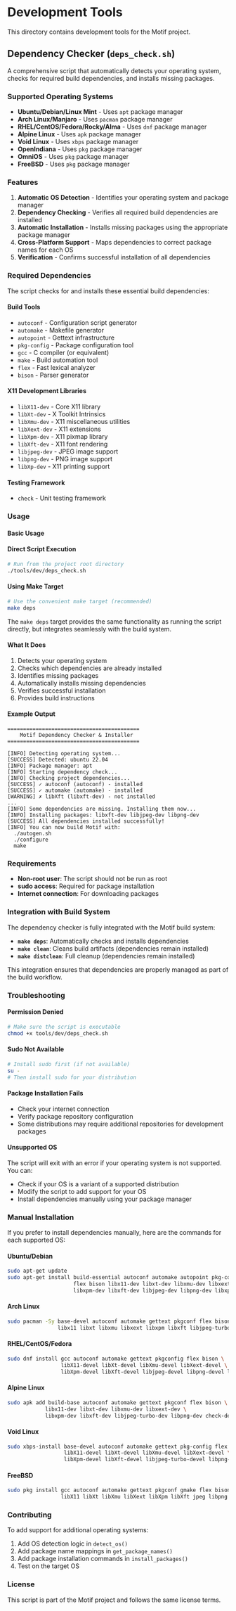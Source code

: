 # Development Tools

This directory contains development tools for the Motif project.

## Dependency Checker (`deps_check.sh`)

A comprehensive script that automatically detects your operating system, checks for required build dependencies, and installs missing packages.

### Supported Operating Systems

- **Ubuntu/Debian/Linux Mint** - Uses `apt` package manager
- **Arch Linux/Manjaro** - Uses `pacman` package manager  
- **RHEL/CentOS/Fedora/Rocky/Alma** - Uses `dnf` package manager
- **Alpine Linux** - Uses `apk` package manager
- **Void Linux** - Uses `xbps` package manager
- **OpenIndiana** - Uses `pkg` package manager
- **OmniOS** - Uses `pkg` package manager
- **FreeBSD** - Uses `pkg` package manager

### Features

1. **Automatic OS Detection** - Identifies your operating system and package manager
2. **Dependency Checking** - Verifies all required build dependencies are installed
3. **Automatic Installation** - Installs missing packages using the appropriate package manager
4. **Cross-Platform Support** - Maps dependencies to correct package names for each OS
5. **Verification** - Confirms successful installation of all dependencies

### Required Dependencies

The script checks for and installs these essential build dependencies:

#### Build Tools
- `autoconf` - Configuration script generator
- `automake` - Makefile generator
- `autopoint` - Gettext infrastructure
- `pkg-config` - Package configuration tool
- `gcc` - C compiler (or equivalent)
- `make` - Build automation tool
- `flex` - Fast lexical analyzer
- `bison` - Parser generator

#### X11 Development Libraries
- `libX11-dev` - Core X11 library
- `libXt-dev` - X Toolkit Intrinsics
- `libXmu-dev` - X11 miscellaneous utilities
- `libXext-dev` - X11 extensions
- `libXpm-dev` - X11 pixmap library
- `libXft-dev` - X11 font rendering
- `libjpeg-dev` - JPEG image support
- `libpng-dev` - PNG image support
- `libXp-dev` - X11 printing support

#### Testing Framework
- `check` - Unit testing framework

### Usage

#### Basic Usage

#### Direct Script Execution
```bash
# Run from the project root directory
./tools/dev/deps_check.sh
```

#### Using Make Target
```bash
# Use the convenient make target (recommended)
make deps
```

The `make deps` target provides the same functionality as running the script directly, but integrates seamlessly with the build system.

#### What It Does
1. Detects your operating system
2. Checks which dependencies are already installed
3. Identifies missing packages
4. Automatically installs missing dependencies
5. Verifies successful installation
6. Provides build instructions

#### Example Output
```
==========================================
    Motif Dependency Checker & Installer
==========================================

[INFO] Detecting operating system...
[SUCCESS] Detected: ubuntu 22.04
[INFO] Package manager: apt
[INFO] Starting dependency check...
[INFO] Checking project dependencies...
[SUCCESS] ✓ autoconf (autoconf) - installed
[SUCCESS] ✓ automake (automake) - installed
[WARNING] ✗ libXft (libxft-dev) - not installed
...
[INFO] Some dependencies are missing. Installing them now...
[INFO] Installing packages: libxft-dev libjpeg-dev libpng-dev
[SUCCESS] All dependencies installed successfully!
[INFO] You can now build Motif with:
  ./autogen.sh
  ./configure
  make
```

### Requirements

- **Non-root user**: The script should not be run as root
- **sudo access**: Required for package installation
- **Internet connection**: For downloading packages

### Integration with Build System

The dependency checker is fully integrated with the Motif build system:

- **`make deps`**: Automatically checks and installs dependencies
- **`make clean`**: Cleans build artifacts (dependencies remain installed)
- **`make distclean`**: Full cleanup (dependencies remain installed)

This integration ensures that dependencies are properly managed as part of the build workflow.

### Troubleshooting

#### Permission Denied
```bash
# Make sure the script is executable
chmod +x tools/dev/deps_check.sh
```

#### Sudo Not Available
```bash
# Install sudo first (if not available)
su -
# Then install sudo for your distribution
```

#### Package Installation Fails
- Check your internet connection
- Verify package repository configuration
- Some distributions may require additional repositories for development packages

#### Unsupported OS
The script will exit with an error if your operating system is not supported. You can:
- Check if your OS is a variant of a supported distribution
- Modify the script to add support for your OS
- Install dependencies manually using your package manager

### Manual Installation

If you prefer to install dependencies manually, here are the commands for each supported OS:

#### Ubuntu/Debian
```bash
sudo apt-get update
sudo apt-get install build-essential autoconf automake autopoint pkg-config \
                     flex bison libx11-dev libxt-dev libxmu-dev libxext-dev \
                     libxpm-dev libxft-dev libjpeg-dev libpng-dev libxp-dev check
```

#### Arch Linux
```bash
sudo pacman -Sy base-devel autoconf automake gettext pkgconf flex bison \
                libx11 libxt libxmu libxext libxpm libxft libjpeg-turbo libpng libxp check
```

#### RHEL/CentOS/Fedora
```bash
sudo dnf install gcc autoconf automake gettext pkgconfig flex bison \
                 libX11-devel libXt-devel libXmu-devel libXext-devel \
                 libXpm-devel libXft-devel libjpeg-devel libpng-devel libXp-devel check-devel
```

#### Alpine Linux
```bash
sudo apk add build-base autoconf automake gettext pkgconf flex bison \
            libx11-dev libxt-dev libxmu-dev libxext-dev \
            libxpm-dev libxft-dev libjpeg-turbo-dev libpng-dev check-dev
```

#### Void Linux
```bash
sudo xbps-install base-devel autoconf automake gettext pkg-config flex bison \
                  libX11-devel libXt-devel libXmu-devel libXext-devel \
                  libXpm-devel libXft-devel libjpeg-turbo-devel libpng-devel check-devel
```

#### FreeBSD
```bash
sudo pkg install gcc autoconf automake gettext pkgconf gmake flex bison \
                 libX11 libXt libXmu libXext libXpm libXft jpeg libpng libXp check
```

### Contributing

To add support for additional operating systems:
1. Add OS detection logic in `detect_os()`
2. Add package name mappings in `get_package_names()`
3. Add package installation commands in `install_packages()`
4. Test on the target OS

### License

This script is part of the Motif project and follows the same license terms.
